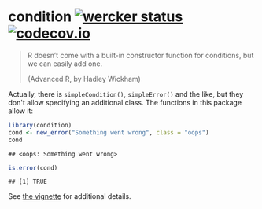 <!-- README.md is generated from README.Rmd. Please edit that file -->
condition [![wercker status](https://app.wercker.com/status/bbb06a481e37da1ba165ba3afd8de84e/s/master "wercker status")](https://app.wercker.com/project/bykey/bbb06a481e37da1ba165ba3afd8de84e) [![codecov.io](https://codecov.io/github/krlmlr/condition/coverage.svg?branch=master)](https://codecov.io/github/krlmlr/condition?branch=master)
=================================================================================================================================================================================================================================================================================================================================================

> R doesn’t come with a built-in constructor function for conditions, but we can easily add one.
>
> (Advanced R, by Hadley Wickham)

Actually, there is `simpleCondition()`, `simpleError()` and the like, but they don't allow specifying an additional class. The functions in this package allow it:

``` r
library(condition)
cond <- new_error("Something went wrong", class = "oops")
cond
```

    ## <oops: Something went wrong>

``` r
is.error(cond)
```

    ## [1] TRUE

See [the vignette](http://krlmlr.github.io/condition/vignettes/condition.html) for additional details.
